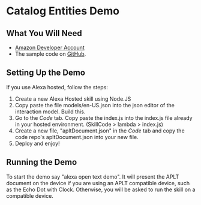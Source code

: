 # Catalog Entities Demo

## What You Will Need
*  [Amazon Developer Account](http://developer.amazon.com/alexa)
*  The sample code on [GitHub](https://github.com/alexa/alexa-cookbook/tree/master/feature-demos/skill-demo-aplt-text).

## Setting Up the Demo
If you use Alexa hosted, follow the steps:

1. Create a new Alexa Hosted skill using Node.JS
2. Copy paste the file models/en-US.json into the json editor of the interaction model. Build this.
3. Go to the *Code* tab. Copy paste the index.js into the index.js file already in your hosted environment. (SkillCode > lambda > index.js)
4. Create a new file, "apltDocument.json" in the *Code* tab and copy the code repo's apltDocument.json into your new file.
5. Deploy and enjoy!

## Running the Demo
To start the demo say "alexa open text demo". It will present the APLT document on the device if you are using an APLT compatible device, such as the Echo Dot with Clock. Otherwise, you will be asked to run the skill on a compatible device. 
